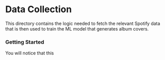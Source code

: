 # Data Collection

This directory contains the logic needed to fetch the relevant Spotify
data that is then used to train the ML model that generates album covers.

### Getting Started
You will notice that this 